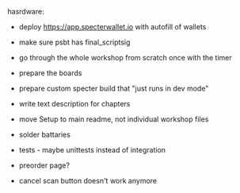 hasrdware:

- deploy https://app.specterwallet.io with autofill of wallets
- make sure psbt has final_scriptsig
- go through the whole workshop from scratch once with the timer
- prepare the boards
- prepare custom specter build that "just runs in dev mode"
- write text description for chapters
- move Setup to main readme, not individual workshop files
- solder battaries
- tests - maybe unittests instead of integration

- preorder page?
- cancel scan button doesn't work anymore